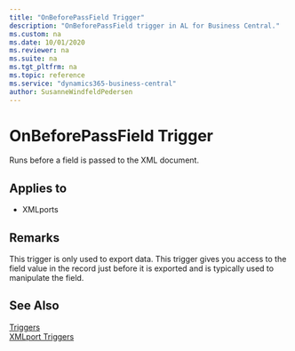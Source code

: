 ```yaml
---
title: "OnBeforePassField Trigger"
description: "OnBeforePassField trigger in AL for Business Central."
ms.custom: na
ms.date: 10/01/2020
ms.reviewer: na
ms.suite: na
ms.tgt_pltfrm: na
ms.topic: reference
ms.service: "dynamics365-business-central"
author: SusanneWindfeldPedersen
---
```


# OnBeforePassField Trigger
Runs before a field is passed to the XML document.  

## Applies to  
- XMLports  

## Remarks  
 This trigger is only used to export data. This trigger gives you access to the field value in the record just before it is exported and is typically used to manipulate the field.  

## See Also  
 [Triggers](devenv-triggers.md)  
 [XMLport Triggers](devenv-xmlport-triggers.md)  
